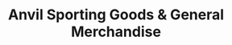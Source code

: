 ---
title: "Anvil Sporting Goods & General Merchandise"
url: /manila/anvil-sporting-goods-und-general-merchandise/
shop: Sport
---